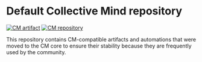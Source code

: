 # Default Collective Mind repository

[![CM artifact](https://img.shields.io/badge/Artifact-automated%20and%20reusable-blue)](https://github.com/mlcommons/ck/tree/master/ck2)
[![CM repository](https://img.shields.io/badge/Collective%20Mind-compatible-blue)](https://github.com/mlcommons/ck/tree/master/ck2)

This repository contains CM-compatible artifacts and automations 
that were moved to the CM core to ensure their stability 
because they are frequently used by the community.
